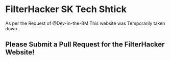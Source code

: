 # FilterHacker SK Tech Shtick
As per the Request of @Dev-in-the-BM This website was Temporarily taken down.
## Please Submit a Pull Request for the FilterHacker Website!
